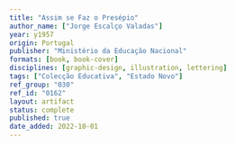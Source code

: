 ```yaml
---
title: "Assim se Faz o Presépio"
author_name: ["Jorge Escalço Valadas"]
year: y1957
origin: Portugal
publisher: "Ministério da Educação Nacional"
formats: [book, book-cover]
disciplines: [graphic-design, illustration, lettering]
tags: ["Colecção Educativa", "Estado Novo"]
ref_group: "030"
ref_id: "0162"
layout: artifact
status: complete
published: true
date_added: 2022-10-01
---
```

